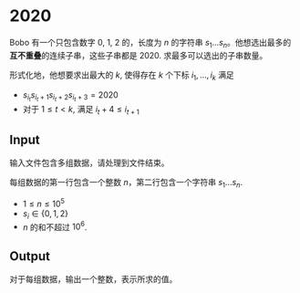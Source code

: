 # 2020

Bobo 有一个只包含数字 $0$, $1$, $2$ 的，长度为 $n$ 的字符串 $s_1 \dots s_n$。他想选出最多的**互不重叠**的连续子串，这些子串都是 $2020$. 求最多可以选出的子串数量。

形式化地，他想要求出最大的 $k$, 使得存在 $k$ 个下标 $i_1, \dots, i_k$ 满足

* $s_{i_t} s_{i_t + 1} s_{i_t + 2} s_{i_t + 3} = 2020$
* 对于 $1 \leq t < k$, 满足 $i_t + 4 \leq i_{t + 1}$ 

## Input

输入文件包含多组数据，请处理到文件结束。

每组数据的第一行包含一个整数 $n$，第二行包含一个字符串 $s_1 \dots s_n$.

* $1 \leq n \leq 10^5$
* $s_i \in \{0, 1, 2\}$
* $n$ 的和不超过 $10^6$.

## Output

对于每组数据，输出一个整数，表示所求的值。

<!--SAMPLES-->

